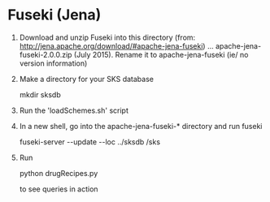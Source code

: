# Fuseki (Jena)

  1. Download and unzip Fuseki into this directory (from: http://jena.apache.org/download/#apache-jena-fuseki)
     ... apache-jena-fuseki-2.0.0.zip (July 2015). Rename it to apache-jena-fuseki (ie/ no version information)

  2. Make a directory for your SKS database
 
     mkdir sksdb

  3. Run the 'loadSchemes.sh' script

  4. In a new shell, go into the apache-jena-fuseki-* directory and run fuseki

     fuseki-server --update --loc ../sksdb /sks

  5. Run 

     python drugRecipes.py 

     to see queries in action

